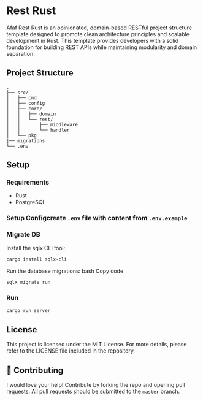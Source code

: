 # Rest Rust
 Afaf Rest Rust is an opinionated, domain-based RESTful project structure template designed to promote clean architecture principles and scalable development in Rust. This template provides developers with a solid foundation for building REST APIs while maintaining modularity and domain separation.

## Project Structure
    .
    ├── src/
    │   ├── cmd
    │   ├── config
    │   ├── core/
    │   │   ├── domain
    │   │   └── rest/
    │   │       ├── middleware
    │   │       └── handler
    │   └── pkg
    |── migrations
    └── .env


## Setup
### Requirements
- Rust 
- PostgreSQL

### Setup Configcreate `.env` file with content from `.env.example`

### Migrate DB
Install the sqlx CLI tool:
```bash
cargo install sqlx-cli
```
Run the database migrations:
bash
Copy code

```bash
sqlx migrate run
```
### Run

```bash
cargo run server
```


## License
This project is licensed under the MIT License. For more details, please refer to the LICENSE file included in the repository.


## 👏 Contributing

I would love your help! Contribute by forking the repo and opening pull requests. 
All pull requests should be submitted to the `master` branch.